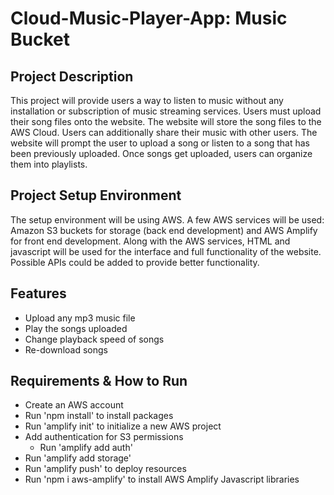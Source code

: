 # Cloud-Music-Player-App: Music Bucket

## Project Description

This project will provide users a way to listen to music without any installation or subscription of music streaming services. Users must upload their song files onto the website. The website will store the song files to the AWS Cloud. Users can additionally share their music with other users. The website will prompt the user to upload a song or listen to a song that has been previously uploaded. Once songs get uploaded, users can organize them into playlists.

## Project Setup Environment

The setup environment will be using AWS. A few AWS services will be used: Amazon S3 buckets for storage (back end development) and AWS Amplify for front end development. Along with the AWS services, HTML and javascript will be used for the interface and full functionality of the website. Possible APIs could be added to provide better functionality.

## Features

* Upload any mp3 music file
* Play the songs uploaded
* Change playback speed of songs
* Re-download songs


## Requirements & How to Run

* Create an AWS account
* Run 'npm install' to install packages
* Run 'amplify init' to initialize a new AWS project
* Add authentication for S3 permissions
    * Run 'amplify add auth'
* Run 'amplify add storage'
* Run 'amplify push' to deploy resources
* Run 'npm i aws-amplify' to install AWS Amplify Javascript libraries
